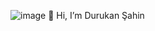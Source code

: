 ![image](https://github.com/durukansahin/durukansahin/assets/156955364/0c809f09-6f63-4cd7-b615-b2e34d1ca8c0)
                                           👋 Hi, I’m Durukan Şahin
<!---
👀 I’m interested in Nature,Computer Science and Technology
🌱 I’m currently learning Python,HTML,Linux





durukansahin/durukansahin is a ✨ special ✨ repository because its `README.md` (this file) appears on your GitHub profile.
You can click the Preview link to take a look at your changes.
--->
